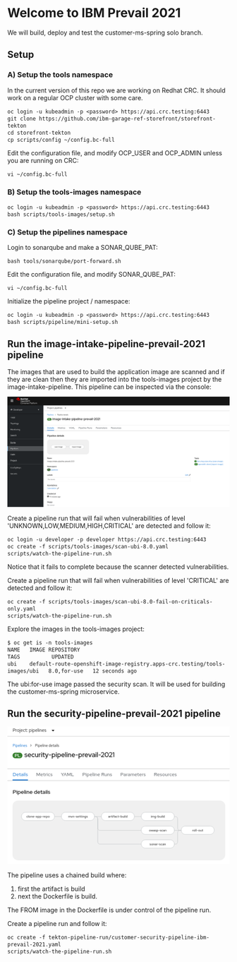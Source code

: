 # Welcome to IBM Prevail 2021

We will build, deploy and test the customer-ms-spring solo branch.

## Setup

### A) Setup the tools namespace

In the current version of this repo we are working on Redhat CRC. It should work on a regular OCP cluster with some care. 

    oc login -u kubeadmin -p <password> https://api.crc.testing:6443
    git clone https://github.com/ibm-garage-ref-storefront/storefront-tekton
    cd storefront-tekton   
    cp scripts/config ~/config.bc-full

Edit the configuration file, and modify OCP_USER and OCP_ADMIN unless you are running on CRC:

    vi ~/config.bc-full


### B) Setup the tools-images namespace

    oc login -u kubeadmin -p <password> https://api.crc.testing:6443
    bash scripts/tools-images/setup.sh 


### C) Setup the pipelines namespace

Login to sonarqube and make a SONAR_QUBE_PAT:

    bash tools/sonarqube/port-forward.sh

Edit the configuration file, and modify SONAR_QUBE_PAT:

    vi ~/config.bc-full

Initialize the pipeline project / namespace:

    oc login -u kubeadmin -p <password> https://api.crc.testing:6443
    bash scripts/pipeline/mini-setup.sh


## Run the image-intake-pipeline-prevail-2021 pipeline

The images that are used to build the application image are scanned and if they are clean then they are imported into the tools-images project by the image-intake-pipeline. This pipeline can be inspected via the console:

![Fail](../../images/image-intake-pipeline-prevail-2021.png?raw=true "Title")


Create a pipeline run that will fail when vulnerabilities of level  'UNKNOWN,LOW,MEDIUM,HIGH,CRITICAL' are detected and follow it:

    oc login -u developer -p developer https://api.crc.testing:6443
    oc create -f scripts/tools-images/scan-ubi-8.0.yaml 
    scripts/watch-the-pipeline-run.sh

Notice that it fails to complete because the scanner detected vulnerabilities. 

Create a pipeline run that will fail when vulnerabilities of level  'CRITICAL' are detected and follow it:

    oc create -f scripts/tools-images/scan-ubi-8.0-fail-on-criticals-only.yaml 
    scripts/watch-the-pipeline-run.sh

Explore the images in the tools-images project:

    $ oc get is -n tools-images
    NAME   IMAGE REPOSITORY                                                           TAGS          UPDATED
    ubi    default-route-openshift-image-registry.apps-crc.testing/tools-images/ubi   8.0,for-use   12 seconds ago

The ubi:for-use image passed the security scan. It will be used for building the customer-ms-spring microservice. 


## Run the security-pipeline-prevail-2021 pipeline

![Fail](../../images/security-pipeline-prevail-2021.png?raw=true "Title")

The pipeline uses a chained build where:
1. first the artifact is build 
2. next the Dockerfile is build.

The FROM image in the Dockerfile is under control of the pipeline run.

Create a pipeline run and follow it:

    oc create -f tekton-pipeline-run/customer-security-pipeline-ibm-prevail-2021.yaml
    scripts/watch-the-pipeline-run.sh